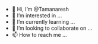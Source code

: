 - 👋 Hi, I’m @Tamanaresh
- 👀 I’m interested in ...
- 🌱 I’m currently learning ...
- 💞️ I’m looking to collaborate on ...
- 📫 How to reach me ...

<!---
Tamanaresh/Tamanaresh is a ✨ special ✨ repository because its `README.md` (this file) appears on your GitHub profile.
You can click the Preview link to take a look at your changes.
--->
